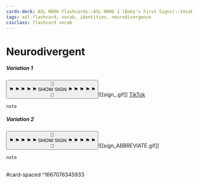 ```yaml
---
cards-deck: ASL N00b Flashcards::ASL N00b 1 (Baby's First Signs)::Vocab
tags: asl-flashcard, vocab, identities, neurodivergence
cssclass: flashcard vocab
---
```


# Neurodivergent
##### Variation 1
<button class="toggle" id="variation-1" onclick="showSign(this)"><span class="toggle-button-padding">👀</span><br/><span class="toggle-button-padding">⚑ ⚑ ⚑ ⚑ ⚑ </span>SHOW SIGN <span class="toggle-button-padding">⚑ ⚑ ⚑ ⚑ ⚑</span><br /><span class="toggle-button-padding">👐</span></button>![[sign_.gif]]
[TikTok](https://tiktok.com)
```
note
```
##### Variation 2
<button class="toggle" id="variation-2"  onclick="showSign(this)"><span class="toggle-button-padding">👀</span><br/><span class="toggle-button-padding">⚑ ⚑ ⚑ ⚑ ⚑ </span>SHOW SIGN<span class="toggle-button-padding"> ⚑ ⚑ ⚑ ⚑ ⚑</span><br /><span class="toggle-button-padding">👐</span></button>![[sign_ABBREVIATE.gif]]
```
note
```
<br>#card-spaced
^1667076345933
